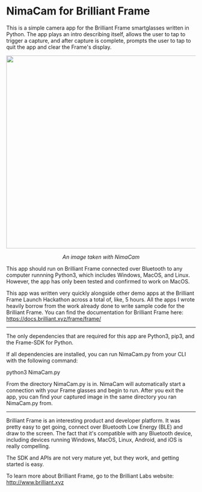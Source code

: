 # NimaCam for Brilliant Frame

This is a simple camera app for the Brilliant Frame smartglasses written in Python. The app plays an intro describing itself, allows the user to tap to trigger a capture, and after capture is complete, prompts the user to tap to quit the app and clear the Frame's display.

<p align="center">
<img width="512" height="512" src="https://github.com/user-attachments/assets/f7ba006c-cf54-46b6-a318-feea66e9906e">
</p>
<p align="center"><i>An image taken with NimaCam</i></p>

This app should run on Brilliant Frame connected over Bluetooth to any computer runnning Python3, which includes Windows, MacOS, and Linux. However, the app has only been tested and confirmed to work on MacOS.

This app was written very quickly alongside other demo apps at the Brilliant Frame Launch Hackathon across a total of, like, 5 hours. All the apps I wrote heavily borrow from the work already done to write sample code for the Brilliant Frame. You can find the documentation for Brilliant Frame here: https://docs.brilliant.xyz/frame/frame/

***

The only dependencies that are required for this app are Python3, pip3, and the Frame-SDK for Python.

If all dependencies are installed, you can run NimaCam.py from your CLI with the following command:

python3 NimaCam.py

From the directory NimaCam.py is in. NimaCam will automatically start a connection with your Frame glasses and begin to run. After you exit the app, you can find your captured image in the same directory you ran NimaCam.py from.

***

Brilliant Frame is an interesting product and developer platform. It was pretty easy to get going, connect over Bluetooth Low Energy (BLE) and draw to the screen. The fact that it's compatible with any Bluetooth device, including devices running Windows, MacOS, Linux, Android, and iOS is really compelling.

The SDK and APIs are not very mature yet, but they work, and getting started is easy.

To learn more about Brilliant Frame, go to the Brilliant Labs website: http://www.brilliant.xyz
